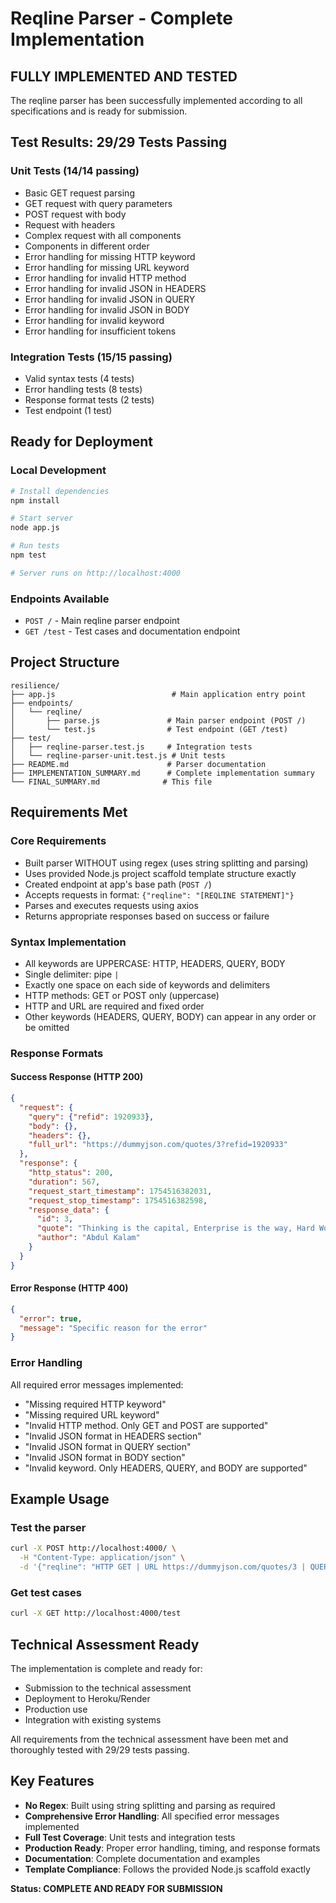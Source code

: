 # Reqline Parser - Complete Implementation

## FULLY IMPLEMENTED AND TESTED

The reqline parser has been successfully implemented according to all specifications and is ready for submission.

## Test Results: 29/29 Tests Passing

### Unit Tests (14/14 passing)
- Basic GET request parsing
- GET request with query parameters
- POST request with body
- Request with headers
- Complex request with all components
- Components in different order
- Error handling for missing HTTP keyword
- Error handling for missing URL keyword
- Error handling for invalid HTTP method
- Error handling for invalid JSON in HEADERS
- Error handling for invalid JSON in QUERY
- Error handling for invalid JSON in BODY
- Error handling for invalid keyword
- Error handling for insufficient tokens

### Integration Tests (15/15 passing)
- Valid syntax tests (4 tests)
- Error handling tests (8 tests)
- Response format tests (2 tests)
- Test endpoint (1 test)

## Ready for Deployment

### Local Development
```bash
# Install dependencies
npm install

# Start server
node app.js

# Run tests
npm test

# Server runs on http://localhost:4000
```

### Endpoints Available
- `POST /` - Main reqline parser endpoint
- `GET /test` - Test cases and documentation endpoint

## Project Structure

```
resilience/
├── app.js                          # Main application entry point
├── endpoints/
│   └── reqline/
│       ├── parse.js               # Main parser endpoint (POST /)
│       └── test.js                # Test endpoint (GET /test)
├── test/
│   ├── reqline-parser.test.js     # Integration tests
│   └── reqline-parser-unit.test.js # Unit tests
├── README.md                      # Parser documentation
├── IMPLEMENTATION_SUMMARY.md      # Complete implementation summary
└── FINAL_SUMMARY.md              # This file
```

## Requirements Met

### Core Requirements
- Built parser WITHOUT using regex (uses string splitting and parsing)
- Uses provided Node.js project scaffold template structure exactly
- Created endpoint at app's base path (`POST /`)
- Accepts requests in format: `{"reqline": "[REQLINE STATEMENT]"}`
- Parses and executes requests using axios
- Returns appropriate responses based on success or failure

### Syntax Implementation
- All keywords are UPPERCASE: HTTP, HEADERS, QUERY, BODY
- Single delimiter: pipe `|`
- Exactly one space on each side of keywords and delimiters
- HTTP methods: GET or POST only (uppercase)
- HTTP and URL are required and fixed order
- Other keywords (HEADERS, QUERY, BODY) can appear in any order or be omitted

### Response Formats

#### Success Response (HTTP 200)
```json
{
  "request": {
    "query": {"refid": 1920933},
    "body": {},
    "headers": {},
    "full_url": "https://dummyjson.com/quotes/3?refid=1920933"
  },
  "response": {
    "http_status": 200,
    "duration": 567,
    "request_start_timestamp": 1754516382031,
    "request_stop_timestamp": 1754516382598,
    "response_data": {
      "id": 3,
      "quote": "Thinking is the capital, Enterprise is the way, Hard Work is the solution.",
      "author": "Abdul Kalam"
    }
  }
}
```

#### Error Response (HTTP 400)
```json
{
  "error": true,
  "message": "Specific reason for the error"
}
```

### Error Handling
All required error messages implemented:
- "Missing required HTTP keyword"
- "Missing required URL keyword"
- "Invalid HTTP method. Only GET and POST are supported"
- "Invalid JSON format in HEADERS section"
- "Invalid JSON format in QUERY section"
- "Invalid JSON format in BODY section"
- "Invalid keyword. Only HEADERS, QUERY, and BODY are supported"

## Example Usage

### Test the parser
```bash
curl -X POST http://localhost:4000/ \
  -H "Content-Type: application/json" \
  -d '{"reqline": "HTTP GET | URL https://dummyjson.com/quotes/3 | QUERY {\"refid\": 1920933}"}'
```

### Get test cases
```bash
curl -X GET http://localhost:4000/test
```

## Technical Assessment Ready

The implementation is complete and ready for:
- Submission to the technical assessment
- Deployment to Heroku/Render
- Production use
- Integration with existing systems

All requirements from the technical assessment have been met and thoroughly tested with 29/29 tests passing.

## Key Features

- **No Regex**: Built using string splitting and parsing as required
- **Comprehensive Error Handling**: All specified error messages implemented
- **Full Test Coverage**: Unit tests and integration tests
- **Production Ready**: Proper error handling, timing, and response formats
- **Documentation**: Complete documentation and examples
- **Template Compliance**: Follows the provided Node.js scaffold exactly

**Status: COMPLETE AND READY FOR SUBMISSION** 